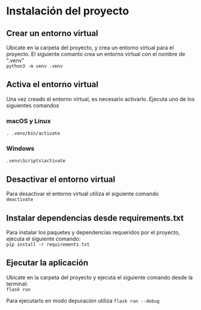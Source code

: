# Instalación del proyecto   

## Crear un entorno virtual   
Ubicate en la carpeta del proyecto, y crea un entorno virtual para el proyecto. El siguiente comanto crea un entorno virtual con el nombre de ".venv"   
`python3 -m venv .venv`   

## Activa el entorno virtual
Una vez creado el entorno virtual, es necesario activarlo. Ejecuta uno de los siguientes comandos   

### macOS y Linux
`. .venv/bin/activate`   

### Windows
`.venv\Scripts\activate`   

## Desactivar el entorno virtual
Para desactivar el entorno virtual utiliza el siguiente comando      
`deactivate` 

## Instalar dependencias desde requirements.txt
Para instalar los paquetes y dependencias requeridos por el proyecto, ejecuta el siguiente comando:   
`pip install -r requirements.txt`   

## Ejecutar la aplicación
Ubicate en la carpeta del proyecto y ejecuta el siguiente comando desde la terminal:   
`flask run`   

Para ejecutarlo en modo depuración utiliza `flask run --debug`
